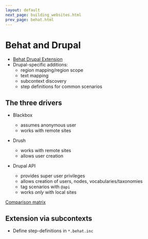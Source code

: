 ```yaml
---
layout: default
next_page: building_websites.html
prev_page: behat.html
---
```


# Behat and Drupal

* [Behat Drupal Extension](https://drupal.org/project/drupalextension)
* Drupal-specific additions:
    - region mapping/region scope
    - text mapping
    - subcontext discovery
    - step definitions for common scenarios

## The three drivers

* Blackbox
    * assumes anonymous user
    * works with remote sites

* Drush
    * works with remote sites
    * allows user creation

* Drupal API
    * provides super user privileges
    * allows creation of users, nodes, vocabularies/taxonomies
    * tag scenarios with `@api`
    * works _only_ with local sites

[Comparison matrix](http://dspeak.com/drupalextension/drivers.html)

## Extension via subcontexts

* Define step-definitions in `*.behat.inc`

